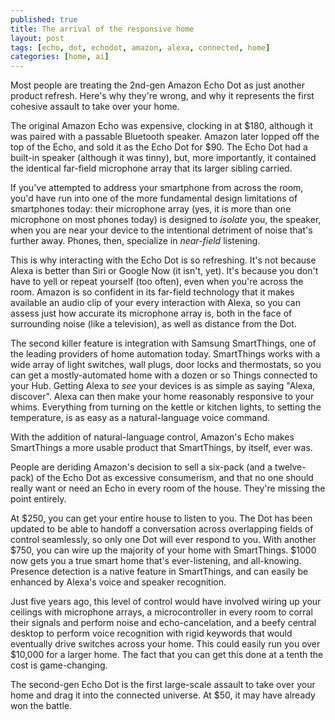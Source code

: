 ```yaml
---
published: true
title: The arrival of the responsive home
layout: post
tags: [echo, dot, echodot, amazon, alexa, connected, home]
categories: [home, ai]
---
```

Most people are treating the 2nd-gen Amazon Echo Dot as just another product refresh. Here's why they're wrong, and why it represents the first cohesive assault to take over your home.

The original Amazon Echo was expensive, clocking in at $180, although it was paired with a passable Bluetooth speaker. Amazon later lopped off the top of the Echo, and sold it as the Echo Dot for $90. The Echo Dot had a built-in speaker (although it was tinny), but, more importantly, it contained the identical far-field microphone array that its larger sibling carried.

If you've attempted to address your smartphone from across the room, you'd have run into one of the more fundamental design limitations of smartphones today: their microphone array (yes, it is more than one microphone on most phones today) is designed to _isolate_ you, the speaker, when you are near your device to the intentional detriment of noise that's further away. Phones, then, specialize in _near-field_ listening.

This is why interacting with the Echo Dot is so refreshing. It's not because Alexa is better than Siri or Google Now (it isn't, yet). It's because you don't have to yell or repeat yourself (too often), even when you're across the room. Amazon is so confident in its far-field technology that it makes available an audio clip of your every interaction with Alexa, so you can assess just how accurate its microphone array is, both in the face of surrounding noise (like a television), as well as distance from the Dot.

The second killer feature is integration with Samsung SmartThings, one of the leading providers of home automation today. SmartThings works with a wide array of light switches, wall plugs, door locks and thermostats, so you can get a mostly-automated home with a dozen or so Things connected to your Hub. Getting Alexa to _see_ your devices is as simple as saying "Alexa, discover". Alexa can then make your home reasonably responsive to your whims. Everything from turning on the kettle or kitchen lights, to setting the temperature, is as easy as a natural-language voice command.

With the addition of natural-language control, Amazon's Echo makes SmartThings a more usable product that SmartThings, by itself, ever was.

People are deriding Amazon's decision to sell a six-pack (and a twelve-pack) of the Echo Dot as excessive consumerism, and that no one should really want or need an Echo in every room of the house. They're missing the point entirely.

At $250, you can get your entire house to listen to you. The Dot has been updated to be able to handoff a conversation across overlapping fields of control seamlessly, so only one Dot will ever respond to you. With another $750, you can wire up the majority of your home with SmartThings. $1000 now gets you a true smart home that's ever-listening, and all-knowing. Presence detection is a native feature in SmartThings, and can easily be enhanced by Alexa's voice and speaker recognition.

Just five years ago, this level of control would have involved wiring up your ceilings with microphone arrays, a microcontroller in every room to corral their signals and perform noise and echo-cancelation, and a beefy central desktop to perform voice recognition with rigid keywords that would eventually drive switches across your home. This could easily run you over $10,000 for a larger home. The fact that you can get this done at a tenth the cost is game-changing.

The second-gen Echo Dot is the first large-scale assault to take over your home and drag it into the connected universe. At $50, it may have already won the battle.